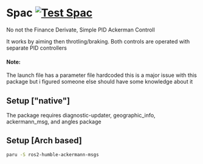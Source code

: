 # Spac [![Test Spac](https://github.com/FSIPLEIRIA/Spac/actions/workflows/test_wf.yaml/badge.svg)](https://github.com/FSIPLEIRIA/Spac/actions/workflows/test_wf.yaml)

No not the Finance Derivate, Simple PID Ackerman Controll

It works by aiming then throtling/braking.  Both controls are operated with separate PID controllers

#### Note:

The launch file has a parameter file hardcoded this is a major issue with this package but i figured someone else should have some knowledge about it

## Setup ["native"]

The package requires diagnostic-updater, geographic_info, ackermann_msg, and angles package

## Setup [Arch based]

```bash
paru -S ros2-humble-ackermann-msgs
```

